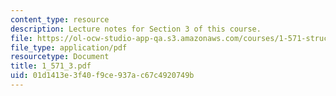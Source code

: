 ```yaml
---
content_type: resource
description: Lecture notes for Section 3 of this course.
file: https://ol-ocw-studio-app-qa.s3.amazonaws.com/courses/1-571-structural-analysis-and-control-spring-2004/01d1413e3f40f9ce937ac67c4920749b_1_571_3.pdf
file_type: application/pdf
resourcetype: Document
title: 1_571_3.pdf
uid: 01d1413e-3f40-f9ce-937a-c67c4920749b
---
```

